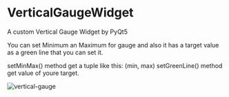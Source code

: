 # VerticalGaugeWidget
A custom Vertical Gauge Widget by PyQt5

You can set Minimum an Maximum for gauge and also it has a target value as a green line that you can set it.

setMinMax() method get a tuple like this: (min, max)
setGreenLine() method get value of youre target.


![vertical-gauge](https://user-images.githubusercontent.com/45298195/230708085-213e4d1d-b457-4410-ae44-546cfda1ecd1.JPG)
